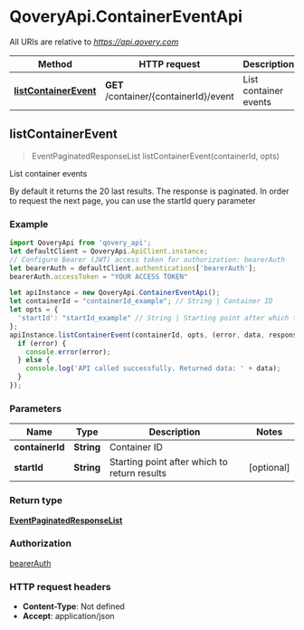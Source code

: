 # QoveryApi.ContainerEventApi

All URIs are relative to *https://api.qovery.com*

Method | HTTP request | Description
------------- | ------------- | -------------
[**listContainerEvent**](ContainerEventApi.md#listContainerEvent) | **GET** /container/{containerId}/event | List container events



## listContainerEvent

> EventPaginatedResponseList listContainerEvent(containerId, opts)

List container events

By default it returns the 20 last results. The response is paginated. In order to request the next page, you can use the startId query parameter

### Example

```javascript
import QoveryApi from 'qovery_api';
let defaultClient = QoveryApi.ApiClient.instance;
// Configure Bearer (JWT) access token for authorization: bearerAuth
let bearerAuth = defaultClient.authentications['bearerAuth'];
bearerAuth.accessToken = "YOUR ACCESS TOKEN"

let apiInstance = new QoveryApi.ContainerEventApi();
let containerId = "containerId_example"; // String | Container ID
let opts = {
  'startId': "startId_example" // String | Starting point after which to return results
};
apiInstance.listContainerEvent(containerId, opts, (error, data, response) => {
  if (error) {
    console.error(error);
  } else {
    console.log('API called successfully. Returned data: ' + data);
  }
});
```

### Parameters


Name | Type | Description  | Notes
------------- | ------------- | ------------- | -------------
 **containerId** | **String**| Container ID | 
 **startId** | **String**| Starting point after which to return results | [optional] 

### Return type

[**EventPaginatedResponseList**](EventPaginatedResponseList.md)

### Authorization

[bearerAuth](../README.md#bearerAuth)

### HTTP request headers

- **Content-Type**: Not defined
- **Accept**: application/json

